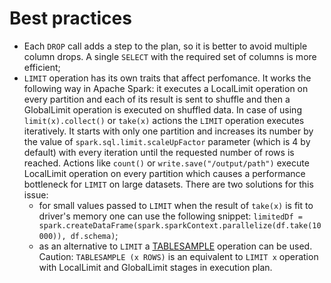 # Best practices

- Each `DROP` call adds a step to the plan, so it is better to avoid multiple column drops. A single `SELECT` with the required set of columns is more efficient;
- `LIMIT` operation has its own traits that affect perfomance. It works the following way in Apache Spark: it executes a LocalLimit operation on every partition and each of its result is sent to shuffle and then a GlobalLimit operation is executed on shuffled data. In case of using `limit(x).collect()` or `take(x)` actions the `LIMIT` operation executes iteratively. It starts with only one partition and increases its number by the value of `spark.sql.limit.scaleUpFactor` parameter (which is 4 by default) with every iteration until the requested number of rows is reached. Actions like `count()` or `write.save("/output/path")` execute LocalLimit operation on every partition which causes a performance bottleneck for `LIMIT` on large datasets. There are two solutions for this issue:
    - for small values passed to `LIMIT` when the result of `take(x)` is fit to driver's memory one can use the following snippet: `limitedDf = spark.createDataFrame(spark.sparkContext.parallelize(df.take(10000)), df.schema)`;
    - as an alternative to `LIMIT` a [TABLESAMPLE](https://spark.apache.org/docs/latest/sql-ref-syntax-qry-select-sampling.html) operation can be used. Caution: `TABLESAMPLE (x ROWS)` is an equivalent to `LIMIT x` operation with LocalLimit and GlobalLimit stages in execution plan.
